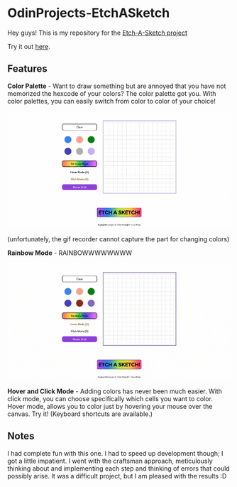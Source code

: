 # OdinProjects-EtchASketch

Hey guys! This is my repository for the [Etch-A-Sketch project](https://www.theodinproject.com/lessons/foundations-etch-a-sketch)

Try it out [here](https://pauloomartin.github.io/OdinProjects-etchasketch/).

## Features
**Color Palette** - Want to draw something but are annoyed that you have not memorized the hexcode of your colors? The color palette got you. With color palettes, you can easily switch from color to color of your choice!

<img src="./readme_assets/palettes.gif">

(unfortunately, the gif recorder cannot capture the part for changing colors)

**Rainbow Mode** - RAINBOWWWWWWWW

<img src="./readme_assets/rainbowmode.gif">

**Hover and Click Mode** - Adding colors has never been much easier. With click mode, you can choose specifically which cells you want to color. Hover mode, allows you to color just by hovering your mouse over the canvas. Try it! (Keyboard shortcuts are available.)

## Notes
I had complete fun with this one. I had to speed up development though; I got a little impatient. I went with the craftsman approach, meticulously thinking about and implementing each step and thinking of errors that could possibly arise. It was a difficult project, but I am pleased with the results :D